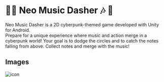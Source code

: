# 🌆🎶 Neo Music Dasher 🎶 🌆

Neo Music Dasher is a 2D cyberpunk-themed game developed with Unity for Android. <br>
Prepare for a unique experience where music and action merge in a cyberpunk world! Your goal is to dodge the circles and to catch the notes falling from above. Collect notes and merge with the music!

## Images
<img src="01 Prefabs/UI/icon.png" alt="icon" class="screenshot">
